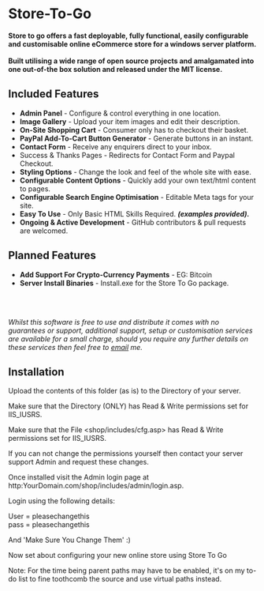 Store-To-Go
===========

<p><strong>Store to go offers a fast deployable, fully functional, easily configurable and customisable online eCommerce store for a windows server platform.<br><br>Built utilising a wide range of open source projects and amalgamated into one out-of-the box solution and released under the MIT license.</strong></p>

<h2>Included Features</h2>
<p><ul><li><strong>Admin Panel</strong> - Configure & control everything in one location.</li><li><strong>Image Gallery</strong> - Upload your item images and edit their description.</li><li><strong>On-Site Shopping Cart</strong> - Consumer only has to checkout their basket.</li><li><strong>PayPal Add-To-Cart Button Generator</strong> - Generate buttons in an instant.</li><li><strong>Contact Form</strong> - Receive any enquirers direct to your inbox.</li><li>Success & Thanks Pages</u></strong></a> - Redirects for Contact Form and Paypal Checkout.</li><li><strong>Styling Options</strong> - Change the look and feel of the whole site with ease.</li><li><strong>Configurable Content Options</strong> - Quickly add your own text/html content to pages.</li><li><strong>Configurable Search Engine Optimisation</strong> - Editable Meta tags for your site.<li><strong>Easy To Use</strong> - Only Basic HTML Skills Required. <strong><i>(examples provided).</i></strong></li><li><strong>Ongoing & Active Development</strong> - GitHub contributors & pull requests are welcomed.</li></ul></p><h2>Planned Features</h2><p><ul><li><strong>Add Support For Crypto-Currency Payments</strong> - EG: Bitcoin</li><li><strong>Server Install Binaries</strong> - Install.exe for the Store To Go package.</li></ul></p><br><br><p><i>Whilst this software is free to use and distribute it comes with no guarantees or support, additional support, setup or customisation services are available for a small charge, should you require any further details on these services then feel free to <a href='mailto:markpleck@gmail.com'><u>email</u></a> me.</i></p>

<h2>Installation</h2>

Upload the contents of this folder (as is) to the <root> Directory of your server.

Make sure that the <shop> Directory (ONLY) has Read & Write permissions set for IIS_IUSRS.

Make sure that the File <shop/includes/cfg.asp> has Read & Write permissions set for IIS_IUSRS.

If you can not change the permissions yourself then contact your server support Admin and request these changes.

Once installed visit the Admin login page at http:YourDomain.com/shop/includes/admin/login.asp.

Login using the following details:

User = pleasechangethis<br>
pass = pleasechangethis

And 'Make Sure You Change Them' :)

Now set about configuring your new online store using Store To Go

Note: For the time being parent paths may have to be enabled, it's on my to-do list to fine toothcomb the source and use virtual paths instead.
